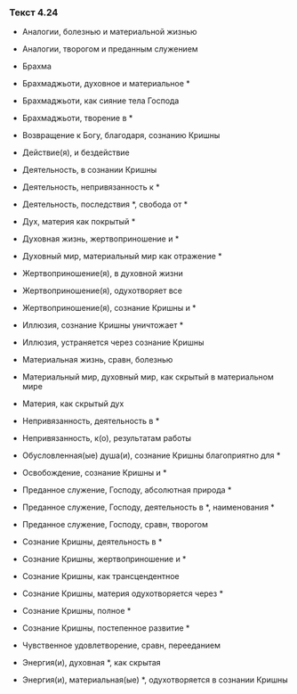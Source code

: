 ### Текст 4.24

- Аналогии, болезнью и материальной жизнью

- Аналогии, творогом и преданным служением

- Брахма

- Брахмаджьоти, духовное и материальное *

- Брахмаджьоти, как сияние тела Господа

- Брахмаджьоти, творение в *

- Возвращение к Богу, благодаря, сознанию Кришны

- Действие(я), и бездействие

- Деятельность, в сознании Кришны

- Деятельность, непривязанность к *

- Деятельность, последствия *, свобода от *

- Дух, материя как покрытый *

- Духовная жизнь, жертвоприношение и *

- Духовный мир, материальный мир как отражение *

- Жертвоприношение(я), в духовной жизни

- Жертвоприношение(я), одухотворяет все

- Жертвоприношение(я), сознание Кришны и *

- Иллюзия, сознание Кришны уничтожает *

- Иллюзия, устраняется через сознание Кришны

- Материальная жизнь, сравн, болезнью

- Материальный мир, духовный мир, как скрытый в материальном мире

- Материя, как скрытый дух

- Непривязанность, деятельность в *

- Непривязанность, к(о), результатам работы

- Обусловленная(ые) душа(и), сознание Кришны благоприятно для *

- Освобождение, сознание Кришны и *

- Преданное служение, Господу, абсолютная природа *

- Преданное служение, Господу, деятельность в *, наименования *

- Преданное служение, Господу, сравн, творогом

- Сознание Кришны, деятельность в *

- Сознание Кришны, жертвоприношение и *

- Сознание Кришны, как трансцендентное

- Сознание Кришны, материя одухотворяется через *

- Сознание Кришны, полное *

- Сознание Кришны, постепенное развитие *

- Чувственное удовлетворение, сравн, перееданием

- Энергия(и), духовная *, как скрытая

- Энергия(и), материальная(ые) *, одухотворяется в сознании Кришны
	
